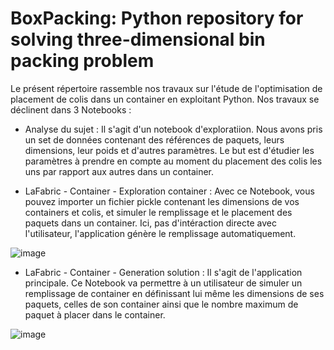 # BoxPacking: Python repository for solving three-dimensional bin packing problem

Le présent répertoire rassemble nos travaux sur l'étude de l'optimisation de placement de colis dans un container en exploitant Python. Nos travaux se déclinent dans 3 Notebooks :

* Analyse du sujet : Il s'agit d'un notebook d'exploratiion. Nous avons pris un set de données contenant des références de paquets, leurs dimensions, leur poids et d'autres paramètres. Le but est d'étudier les paramètres à prendre en compte au moment du placement des colis les uns par rapport aux autres dans un container. 

* LaFabric - Container - Exploration container : Avec ce Notebook, vous pouvez importer un fichier pickle contenant les dimensions de vos containers et colis, et simuler le remplissage et le placement des paquets dans un container. Ici, pas d'intéraction directe avec l'utilisateur, l'application génère le remplissage automatiquement.

![image](https://github.com/belemva/DataScience/assets/43656411/41256d4a-812b-4ca1-b14a-5e1c03b4312e)

* LaFabric - Container - Generation solution : Il s'agit de l'application principale. Ce Notebook va permettre à un utilisateur de simuler un remplissage de container en définissant lui même les dimensions de ses paquets, celles de son container ainsi que le nombre maximum de paquet à placer dans le container.

![image](https://github.com/belemva/DataScience/assets/43656411/b8a650d4-84c1-4708-8ebc-cdf620fdf67e)
